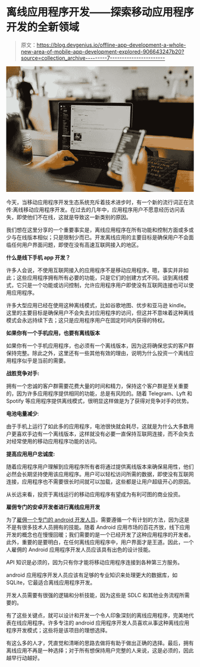 # 离线应用程序开发——探索移动应用程序开发的全新领域

> 原文：<https://blog.devgenius.io/offline-app-development-a-whole-new-area-of-mobile-app-development-explored-906643247b20?source=collection_archive---------7----------------------->

![](img/9b4e6f39f1d2365db5f1ae68ff82ee4f.png)

今天，当移动应用程序开发生态系统充斥着技术进步时，有一个新的流行词正在流传:离线移动应用程序开发。在过去的几年中，应用程序用户不愿意经历访问丢失，即使他们不在线，这就是导致这一新类别的原因。

我们想在这里分享的一个重要事实是，离线应用程序在所有功能和控制方面或多或少与在线版本相似；只是限制少而已。开发离线应用的主要目标是确保用户不会面临任何用户界面问题，即使在没有高速互联网接入的地区。

**什么是线下手机 app 开发？**

许多人会说，不使用互联网接入的应用程序不是移动应用程序。嗯，事实并非如此；这些应用程序拥有所有必要的功能，只是它们的创建方式不同。谈到离线模式，它只是一个功能或访问控制，允许应用程序用户即使没有互联网连接也可以使用应用程序。

许多大型应用已经在使用这种离线模式，比如谷歌地图、优步和亚马逊 kindle。这里的主要目标是确保用户不会失去对应用程序的访问，但这并不意味着这种离线模式会永远持续下去；这只是应用程序用户在固定时间内获得的特权。

**如果你有一个手机应用，也要有离线版本**

如果你有一个手机应用程序，也必须有一个离线版本，因为这将确保忠实的客户群保持完整。除此之外，这里还有一些其他有效的理由，说明为什么投资一个离线应用程序似乎是当前的需要。

**战胜竞争对手:**

拥有一个忠诚的客户群需要花费大量的时间和精力，保持这个客户群是至关重要的，因为许多应用程序提供相同的功能，总是有风险的。随着 Telegram、Lyft 和 Spotify 等应用程序提供离线模式，很明显这样做是为了获得对竞争对手的优势。

**电池电量减少**:

由于手机上运行了如此多的应用程序，电池很快就会耗尽，这就是为什么大多数用户更喜欢手边有一个离线版本，这样就没有必要一直保持互联网连接，而不会失去对经常使用的移动应用程序功能的访问。

**提高应用用户忠诚度:**

随着应用程序用户理解到应用程序所有者将通过提供离线版本来确保易用性，他们必然会长期坚持使用该应用程序。用户可以轻松访问所需的数据，即使没有互联网连接，应用程序也不需要很长时间就可以加载，这些都是让用户超级开心的原因。

从长远来看，投资于离线运行的移动应用程序有望成为有利可图的商业投资。

**雇佣专门的安卓开发者进行离线应用开发**

为了[雇佣一个专门的 android 开发人员](https://www.hiddenbrains.com/hire-android-app-developers.html)，需要遵循一个有计划的方法，因为这是不是有很多技术人员拥有的技能。随着 Android 应用市场的百花齐放，线下应用开发的概念也在慢慢回暖；我们需要的是一个已经开发了这种应用程序的开发者。此外，重要的是要明白，在任何离线应用程序中，用户界面才是王道。因此，一个人雇佣的 Android 应用程序开发人员应该具有出色的设计技能。

API 知识是必须的，因为只有你才能将移动应用程序连接到各种第三方服务。

android 应用程序开发人员应该有足够的专业知识来处理更大的数据库，如 SQLite，它最适合离线应用程序开发。

开发人员需要有很强的逻辑和分析技能，因为这些是 SDLC 和其他业务流程所需要的。

有了这些关键点，就可以设计和开发一个令人印象深刻的离线应用程序，完美地代表在线应用程序。许多专注的 android 应用程序开发人员喜欢从事这种离线应用程序开发模式；这些将是该项目的理想选择。

有这么多的人才，凭直觉和清晰的思路去做将有助于做出正确的选择。最后，拥有离线应用不再是一种选择；对于所有想保持用户完整的人来说，这是必须的，因此越早行动越好。